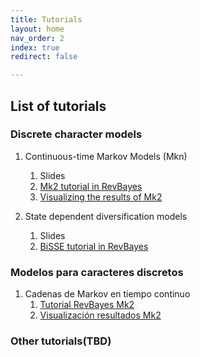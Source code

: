 ```yaml
---
title: Tutorials
layout: home
nav_order: 2
index: true
redirect: false

---
```


## List of tutorials

### Discrete character models  
1. Continuous-time Markov Models (Mkn)
    1. Slides
    2. [Mk2 tutorial in RevBayes](./docs/discrete/ctmc_revbayesEnglish)
    3. [Visualizing the results of Mk2](./docs/discrete//mk2_visualizacionEnglish)
    
2. State dependent diversification models
    1. Slides
    2. [BiSSE tutorial in RevBayes](./docs/discrete/ssemodelsEnglish)

### Modelos para caracteres discretos
1. Cadenas de Markov en tiempo continuo
    1. [Tutorial RevBayes Mk2](./docs/discrete/ctmc_revbayes)
    2. [Visualización resultados Mk2](./docs/discrete/mk2_visualizacion)

   

### Other tutorials(TBD) 

